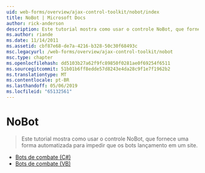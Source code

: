 ```yaml
---
uid: web-forms/overview/ajax-control-toolkit/nobot/index
title: NoBot | Microsoft Docs
author: rick-anderson
description: Este tutorial mostra como usar o controle NoBot, que fornece uma forma automatizada para impedir que os bots lançamento em um site.
ms.author: riande
ms.date: 11/14/2011
ms.assetid: cbf87e68-de7a-4216-b328-50c30f68493c
msc.legacyurl: /web-forms/overview/ajax-control-toolkit/nobot
msc.type: chapter
ms.openlocfilehash: dd5103b27a62f9fc89850f0281ae0f69254f6511
ms.sourcegitcommit: 51b01b6ff8edde57d8243e4da28c9f1e7f1962b2
ms.translationtype: MT
ms.contentlocale: pt-BR
ms.lasthandoff: 05/06/2019
ms.locfileid: "65132561"
---
```

# <a name="nobot"></a>NoBot

> Este tutorial mostra como usar o controle NoBot, que fornece uma forma automatizada para impedir que os bots lançamento em um site.

- [Bots de combate (C#)](fighting-bots-cs.md)
- [Bots de combate (VB)](fighting-bots-vb.md)
